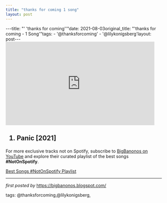 ```yaml
---
title: "thanks for coming 1 song"
layout: post
---
```

---title: "' 'thanks for coming''"date: 2021-08-03original_title: "'thanks for coming - 1 Song'"tags:  - '@thanksforcoming'  - '@lilykonigsberg'layout: post---<iframe frameborder="0" height="270" src="https://youtube.com/embed/bUE6CSN39oo" width="480"></iframe><h2><ol><li>Panic [2021]</li></ol></h2><!--Subscribe and Playlist Links--><div>    <p>For more exclusive tracks not on Spotify, subscribe to <a href="https://www.youtube.com/@BigBanonos" target="_blank">BigBanonos on YouTube</a> and explore their curated playlist of the best songs <strong>#NotOnSpotify</strong>.</p>    <p><a href="https://www.youtube.com/playlist?list=PLtuNtuTatqI0kFahUCbtbfenC_ET5O_tr" target="_blank">Best Songs #NotOnSpotify Playlist<br /></a></p></div><hr /><p><em>first posted by</em> <a href="https://bigbanonos.blogspot.com/" rel="noopener" target="_new">https://bigbanonos.blogspot.com/</a></p><p>tags: @thanksforcoming,@lilykonigsberg,</p>